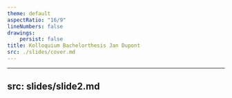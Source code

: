 ```yaml
---
theme: default
aspectRatio: "16/9"
lineNumbers: false
drawings:
    persist: false
title: Kolloquium Bachelorthesis Jan Dupont
src: ./slides/cover.md
---
```


---
src: slides/slide2.md
---
